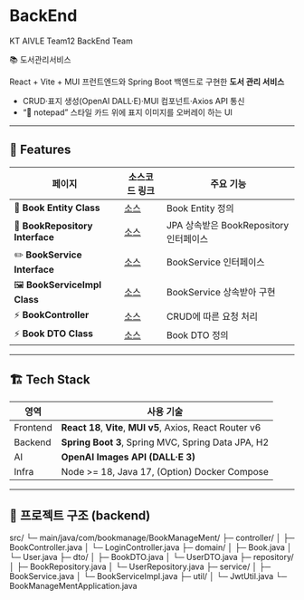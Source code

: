 # BackEnd
KT AIVLE Team12 BackEnd Team

📚 도서관리서비스

React + Vite + MUI 프런트엔드와 Spring Boot 백엔드로 구현한 **도서 관리 서비스**  
- CRUD·표지 생성(OpenAI DALL·E)·MUI 컴포넌트·Axios API 통신  
- “📝 notepad” 스타일 카드 위에 표지 이미지를 오버레이 하는 UI

<!-- ![screenshot](./docs/screenshot-list.png) -->

---

## 🚀 Features
| 페이지 | 소스코드 링크 | 주요 기능 |
|--------|------|-----------|
| 📗 **Book Entity Class** | [소스](https://github.com/AIVLE-MINI-PROJECT-TEAM12/BackEnd/blob/main/BookManageMent/src/main/java/com/bookmanage/BookManageMent/domain/Book.java) | Book Entity 정의 |
| 📘 **BookRepository Interface** | [소스](https://github.com/AIVLE-MINI-PROJECT-TEAM12/BackEnd/blob/main/BookManageMent/src/main/java/com/bookmanage/BookManageMent/repository/BookRepository.java) | JPA 상속받은 BookRepository 인터페이스 |
| ✏️ **BookService Interface** | [소스](https://github.com/AIVLE-MINI-PROJECT-TEAM12/BackEnd/blob/main/BookManageMent/src/main/java/com/bookmanage/BookManageMent/service/BookService.java) | BookService 인터페이스 |
| 🖼 **BookServiceImpl Class** | [소스](https://github.com/AIVLE-MINI-PROJECT-TEAM12/BackEnd/blob/main/BookManageMent/src/main/java/com/bookmanage/BookManageMent/service/BookServiceImpl.java) | BookService 상속받아 구현 |
| ⚡️ **BookController** | [소스](https://github.com/AIVLE-MINI-PROJECT-TEAM12/BackEnd/blob/main/BookManageMent/src/main/java/com/bookmanage/BookManageMent/controller/BookController.java) | CRUD에 따른 요청 처리 |
| ⚡️ **Book DTO Class** | [소스](https://github.com/AIVLE-MINI-PROJECT-TEAM12/BackEnd/blob/main/BookManageMent/src/main/java/com/bookmanage/BookManageMent/dto/BookDTO.java) | Book DTO 정의 |

---

## 🏗 Tech Stack
| 영역 | 사용 기술 |
|------|----------|
| Frontend | **React 18**, **Vite**, **MUI v5**, Axios, React Router v6 |
| Backend | **Spring Boot 3**, Spring MVC, Spring Data JPA, H2 |
| AI | **OpenAI Images API (DALL·E 3)** |
| Infra | Node >= 18, Java 17, (Option) Docker Compose |

---

## 📂 프로젝트 구조 (backend)
src/
└─ main/java/com/bookmanage/BookManageMent/
  ├─ controller/
  │ ├─ BookController.java
  │ └─ LoginController.java
  ├─ domain/
  │ ├─ Book.java
  │ └─ User.java
  ├─ dto/
  │ ├─ BookDTO.java
  │ └─ UserDTO.java
  ├─ repository/
  │ ├─ BookRepository.java
  │ └─ UserRepository.java
  ├─ service/
  │ ├─ BookService.java
  │ └─ BookServiceImpl.java
  ├─ util/
  │ └─ JwtUtil.java
  └─ BookManageMentApplication.java